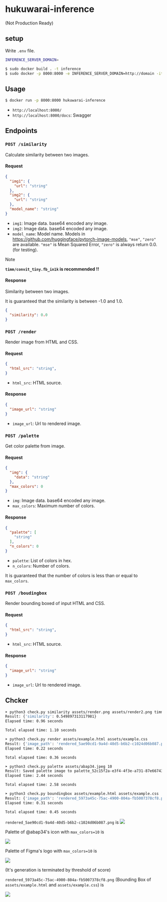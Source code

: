 # hukuwarai-inference

(Not Production Ready)

## setup

Write `.env` file.

```bash
INFERENCE_SERVER_DOMAIN=
```


```bash
$ sudo docker build . -t inference
$ sudo docker -p 8000:8000 -e INFERENCE_SERVER_DOMAIN=http://domain -it hukuwarai-inference
```

## Usage

```bash
$ docker run -p 8000:8000 hukuwarai-inference
```

- `http://localhost:8000/`
- `http://localhost:8000/docs`: Swagger 

## Endpoints


### `POST /similarity`

Calculate similarity between two images.

#### Request

```json
{
  "img1": {
    "url": "string"
  },
  "img2": {
    "url": "string"
  },
  "model_name": "string"
}
```

- `img1`: Image data. base64 encoded any image.
- `img2`: Image data. base64 encoded any image.
- `model_name`: Model name. Models in https://github.com/huggingface/pytorch-image-models, `"mse"`, `"zero"` are available. `"mse"` is Mean Squared Error, `"zero"` is always return 0.0. (for testing). 

> [!NOTE]
> **`timm/convit_tiny.fb_in1k` is recommended !!**

#### Response

Similarity between two images.

It is guaranteed that the similarity is between -1.0 and 1.0.


```json
{
  "similarity": 0.0
}
```


### `POST /render`

Render image from HTML and CSS.

#### Request

```json
{
  "html_src": "string",
}
```

- `html_src`: HTML source.
 

#### Response



```json
{
  "image_url": "string"
}
```

- `image_url`: Url to rendered image.


### `POST /palette`

Get color palette from image.

#### Request

```json
{
  "img": {
    "data": "string"
  },
  "max_colors": 0
}
```

- `img`: Image data. base64 encoded any image.
- `max_colors`: Maximum number of colors. 

#### Response

```json
{
  "palette": [
    "string"
  ],
  "n_colors": 0
}
```

- `palette`: List of colors in hex.
- `n_colors`: Number of colors.

It is guaranteed that the number of colors is less than or equal to `max_colors`.

### `POST /boudingbox`

Render bounding boxed of input HTML and CSS.

#### Request

```json
{
  "html_src": "string",
}
```

- `html_src`: HTML source.

#### Response

```json
{
  "image_url": "string"
}
```

- `image_url`: Url to rendered image.



## Chcker

```bash
➤ python3 check.py similarity assets/render.png assets/render2.png timm/convit_tiny.fb_in1k
Result: {'similarity': 0.549897313117981}
Elapsed time: 0.96 seconds

Total elapsed time: 1.10 seconds

➤ python3 check.py render assets/example.html assets/example.css
Result: {'image_path': 'rendered_5ae90cd1-9a4d-40d5-b6b2-c1024d06b087.png'}
Elapsed time: 0.22 seconds

Total elapsed time: 0.36 seconds

➤ python3 check.py palette assets/abap34.jpeg 10
Result: Saved palette image to palette_52c15f2a-e3f4-4f3e-a731-87e66743e43c.png
Elapsed time: 2.44 seconds

Total elapsed time: 2.58 seconds

➤ python3 check.py boundingbox assets/example.html assets/example.css
Result: {'image_path': 'rendered_5973a45c-75ac-4900-804a-fb5007378cf8.png'}
Elapsed time: 0.31 seconds

Total elapsed time: 0.45 seconds
```


`rendered_5ae90cd1-9a4d-40d5-b6b2-c1024d06b087.png` is
![](assets/render.png)

Palette of @abap34's icon with `max_colors=10` is 

![](assets/palette_abap34.png)

Palette of Figma's logo with `max_colors=10` is

![](assets/palette_figma.png)

(It's generation is terminated by threshold of score)


`rendered_5973a45c-75ac-4900-804a-fb5007378cf8.png` (Bounding Box of `assets/example.html` and `assets/example.css`) is

![](assets/boundingbox-example.png)



